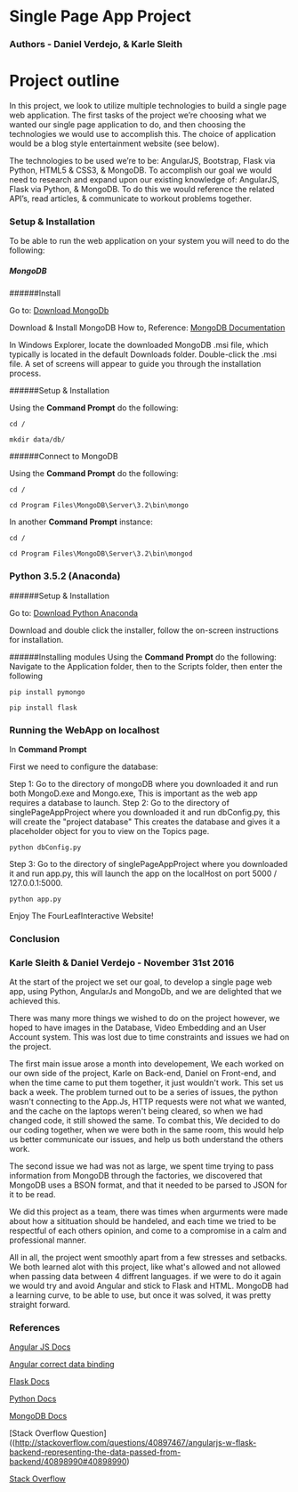 # Single Page App Project
### Authors - Daniel Verdejo, & Karle Sleith

# Project outline
In this project, we look to utilize multiple technologies to build a single page web application. The first tasks of the project we’re choosing what we wanted our single page application to do, and then choosing the technologies we would use to accomplish this. The choice of application would be a blog style entertainment website (see below). 

The technologies to be used we’re to be: AngularJS, Bootstrap, Flask via Python, HTML5 & CSS3, & MongoDB. 
To accomplish our goal we would need to research and expand upon our existing knowledge of: AngularJS,  Flask via Python, & MongoDB. To do this we would reference the related API’s, read articles, & communicate to workout problems together. 

### Setup & Installation
To be able to run the web application on your system you will need to do the following:

##### MongoDB

######Install

Go to: [Download MongoDb](https://docs.mongodb.com/)

Download & Install MongoDB 
How to, Reference: [MongoDB Documentation](https://docs.mongodb.com/v3.0/tutorial/install-mongodb-on-windows/)

In Windows Explorer, locate the downloaded MongoDB .msi file, which typically is located in the default Downloads folder. 
Double-click the .msi file. A set of screens will appear to guide you through the installation process.

######Setup & Installation

Using the **Command Prompt** do the following:

`cd /`

`mkdir data/db/`

######Connect to MongoDB

Using the **Command Prompt** do the following:

`cd /`

`cd Program Files\MongoDB\Server\3.2\bin\mongo`

In another **Command Prompt** instance:

`cd /`

`cd Program Files\MongoDB\Server\3.2\bin\mongod`

### Python 3.5.2 (Anaconda)

######Setup & Installation

Go to: [Download Python Anaconda](https://www.continuum.io/downloads)

Download and double click the installer, follow the on-screen instructions for installation.

######Installing modules
Using the **Command Prompt** do the following:
Navigate to the Application folder, then to the Scripts folder, then enter the following

`pip install pymongo`

`pip install flask`


### Running the WebApp on localhost
In **Command Prompt**

First we need to configure the database:

Step 1:
Go to the directory of mongoDB where you downloaded it and run both MongoD.exe and Mongo.exe,
This is important as the web app requires a database to launch.
Step 2:
Go to the directory of singlePageAppProject where you downloaded it and run dbConfig.py, this will create the "project database"
This creates the database and gives it a placeholder object for you to view on the Topics page.

`python dbConfig.py`

Step 3:
Go to the directory of singlePageAppProject where you downloaded it and run app.py, this will launch the app on the localHost on port 5000 / 127.0.0.1:5000.


`python app.py`

Enjoy The FourLeafInteractive Website!




### Conclusion
### Karle Sleith & Daniel Verdejo - November 31st 2016

At the start of the project we set our goal, to develop a single page web app, using Python, AngularJs and MongoDb, and we are delighted that we achieved this.

There was many more things we wished to do on the project however, we hoped to have images in the Database, Video Embedding and an User Account system. This was lost due to time constraints and issues we had on the project.

The first main issue arose a month into developement, We each worked on our own side of the project, Karle on Back-end, Daniel on Front-end, and when the time came to put them together, it just wouldn't work. This set us back a week. The problem turned out to be a series of issues, the python wasn't connecting to the App.Js, HTTP requests were not what we wanted, and the cache on the laptops weren't being cleared, so when we had changed code, it still showed the same. To combat this, We decided to do our coding together, when we were both in the same room, this would help us better communicate our issues, and help us both understand the others work.

The second issue we had was not as large, we spent time trying to pass information from MongoDB through the factories, we discovered that MongoDB uses a BSON format, and that it needed to be parsed to JSON for it to be read.

We did this project as a team, there was times when argurments were made about how a sitituation should be handeled, and each time we tried to be respectful of each others opinion, and come to a compromise in a calm and professional manner.

All in all, the project went smoothly apart from a few stresses and setbacks. We both learned alot with this project, like what's allowed and not allowed when passing data between 4 diffrent languages. if we were to do it again we would try and avoid Angular and stick to Flask and HTML. MongoDB had a learning curve, to be able to use, but once it was solved, it was pretty straight forward.


### References

[Angular JS Docs](https://docs.angularjs.org/api)

[Angular correct data binding](https://thinkster.io/a-better-way-to-learn-angularjs/services)

[Flask Docs](http://flask.pocoo.org/docs/0.11/)

[Python Docs](https://docs.python.org/3/)

[MongoDB Docs](http://api.mongodb.com/python/current/)

[Stack Overflow Question]((http://stackoverflow.com/questions/40897467/angularjs-w-flask-backend-representing-the-data-passed-from-backend/40898990#40898990)

[Stack Overflow](http://stackoverflow.com/)
